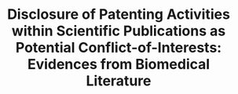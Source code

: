 ---
contributors:
- Luca Falciola
- Massimo Barbieri
cost: None
description: 'Most scientific publishers require authors to submit their manuscripts
  with a text reporting their own parallel activities, including patent-related ones,
  that may be considered as potential Conflict-of-Interest (COI). The authors’ or
  institutional patenting activities disclosed as COI in the official version of the
  article within Conflict-of-Interest Statements (COIS) are generally analysed in
  the literature using either very focused or non-systematic approaches. This study
  proposes methods for assessing COIS presence and main features, particularly with
  respect to patent information, across biomedical topics and journals that are covered
  in the PubMed database for the period 2011-2022.


  The data used for this project is obtained via structured searches of PubMed and
  Scholar Lens, using searches detailed in the documentation.'
documentation: https://assets.researchsquare.com/files/rs-3022970/v1/750fe82ea1989b37659632d7.pdf
doi: https://doi.org/10.21203/rs.3.rs-3022970/v1
last_edit: Mon, 19 Jun 2023 16:48:19 GMT
maintained_by: lfalciola@scibilis.be
open_access: 'TRUE'
slug: patent_disclosure_conflicts
tags:
- Conflict of interest
- Non-patent Literature
- Patents
- PubMed
- Scientific databases
- COVID-19
title: 'Disclosure of Patenting Activities within Scientific Publications as Potential
  Conflict-of-Interests: Evidences from Biomedical Literature'
uuid: 6f5304ed-0b8f-41ea-a39b-6f66f267ca32
versioning: 'FALSE'
---